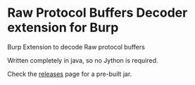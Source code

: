 # Raw Protocol Buffers Decoder extension for Burp
Burp Extension to decode Raw protocol buffers

Written completely in java, so no Jython is required.

Check the [releases](https://github.com/wargio/BurpProtocolBuffers/releases/latest) page for a pre-built jar.
